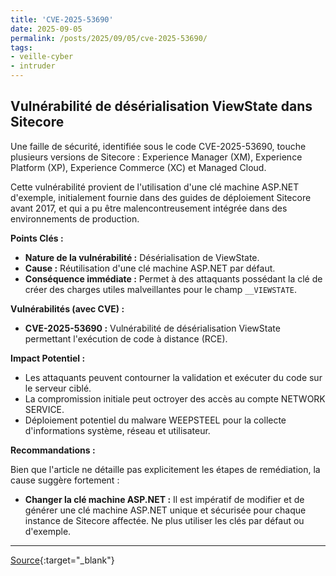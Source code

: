 ```yaml
---
title: 'CVE-2025-53690'
date: 2025-09-05
permalink: /posts/2025/09/05/cve-2025-53690/
tags:
- veille-cyber
- intruder
---
```

## Vulnérabilité de désérialisation ViewState dans Sitecore

Une faille de sécurité, identifiée sous le code CVE-2025-53690, touche plusieurs versions de Sitecore : Experience Manager (XM), Experience Platform (XP), Experience Commerce (XC) et Managed Cloud.

Cette vulnérabilité provient de l'utilisation d'une clé machine ASP.NET d'exemple, initialement fournie dans des guides de déploiement Sitecore avant 2017, et qui a pu être malencontreusement intégrée dans des environnements de production.

**Points Clés :**

*   **Nature de la vulnérabilité :** Désérialisation de ViewState.
*   **Cause :** Réutilisation d'une clé machine ASP.NET par défaut.
*   **Conséquence immédiate :** Permet à des attaquants possédant la clé de créer des charges utiles malveillantes pour le champ `__VIEWSTATE`.

**Vulnérabilités (avec CVE) :**

*   **CVE-2025-53690 :** Vulnérabilité de désérialisation ViewState permettant l'exécution de code à distance (RCE).

**Impact Potentiel :**

*   Les attaquants peuvent contourner la validation et exécuter du code sur le serveur ciblé.
*   La compromission initiale peut octroyer des accès au compte NETWORK SERVICE.
*   Déploiement potentiel du malware WEEPSTEEL pour la collecte d'informations système, réseau et utilisateur.

**Recommandations :**

Bien que l'article ne détaille pas explicitement les étapes de remédiation, la cause suggère fortement :

*   **Changer la clé machine ASP.NET :** Il est impératif de modifier et de générer une clé machine ASP.NET unique et sécurisée pour chaque instance de Sitecore affectée. Ne plus utiliser les clés par défaut ou d'exemple.

---
[Source](https://cvemon.intruder.io/cves/CVE-2025-53690){:target="_blank"}
